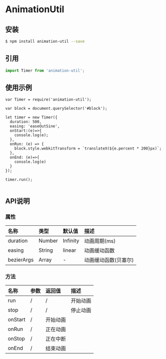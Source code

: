 
# AnimationUtil

## 安装

```bash
$ npm install animation-util --save
```

## 引用

```jsx
import Timer from 'animation-util';
```


## 使用示例

```
var Timer = require('animation-util');

var block = document.querySelector('#block');

let timer = new Timer({
  duration: 500,
  easing: 'easeOutSine',
  onStart:(e)=>{
    console.log(e);
  },
  onRun: (e) => {
    block.style.webkitTransform = `translateX(${e.percent * 200}px)`;
  },
  onEnd: (e)=>{
    console.log(e)
  }
});

timer.run();


```


## API说明

### 属性

|名称|类型|默认值|描述|
|:---------------|:--------|:----|:----------|
|duration|Number|Infinity|动画周期(ms)|
|easing|String|linear|动画缓动函数 |
|bezierArgs|Array|-|动画缓动函数(贝塞尔) |



### 方法

|名称|参数|返回值|描述|
|:---------------|:--------|:----|:----------|
|run|/|/|开始动画|
|stop|/|/|停止动画|
|onStart|/|开始动画|
|onRun|/|正在动画|
|onStop|/|正在中断|
|onEnd|/|结束动画|

